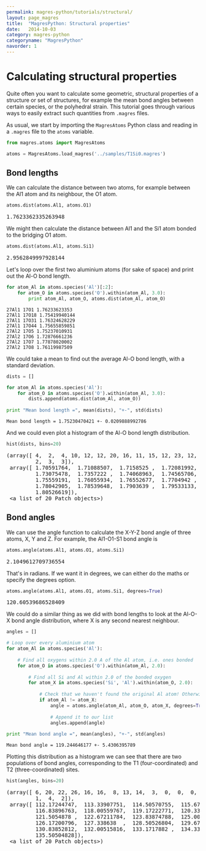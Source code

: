 ```yaml
---
permalink: magres-python/tutorials/structural/
layout: page_magres
title:  "MagresPython: Structural properties"
date:   2014-10-03
category: magres-python
categoryname: "MagresPython"
navorder: 1
---
```


Calculating structural properties
=================================

Quite often you want to calculate some geometric, structural properties of a
structure or set of structures, for example the mean bond angles between certain
species, or the polyhedral strain. This tutorial goes through various ways to
easily extract such quantities from `.magres` files.

As usual, we start by importing the `MagresAtoms` Python class and reading in a
`.magres` file to the `atoms` variable.


```python
from magres.atoms import MagresAtoms
```


```python
atoms = MagresAtoms.load_magres('../samples/T1Si0.magres')
```

Bond lengths
------------

We can calculate the distance between two atoms, for example between the Al1
atom and its neighbour, the O1 atom.


```python
atoms.dist(atoms.Al1, atoms.O1)
```

<div class='stream'>
<pre>1.7623362335263948</pre>
</div>

We might then calculate the distance between Al1 and the Si1 atom bonded to the
bridging O1 atom.


```python
atoms.dist(atoms.Al1, atoms.Si1)
```

<div class='stream'>
<pre>2.9562849997928144</pre>
</div>

Let's loop over the first two aluminium atoms (for sake of space) and print out
the Al-O bond length.


```python
for atom_Al in atoms.species('Al')[:2]:
    for atom_O in atoms.species('O').within(atom_Al, 3.0):
        print atom_Al, atom_O, atoms.dist(atom_Al, atom_O)
```

    27Al1 17O1 1.76233623353
    27Al1 17O18 1.75419940144
    27Al1 17O31 1.76324628229
    27Al1 17O44 1.75655859851
    27Al2 17O5 1.75237010931
    27Al2 17O6 1.72876661236
    27Al2 17O7 1.77878020002
    27Al2 17O8 1.76119987509


We could take a mean to find out the average Al-O bond length, with a standard
deviation.


```python
dists = []

for atom_Al in atoms.species('Al'):
    for atom_O in atoms.species('O').within(atom_Al, 3.0):
        dists.append(atoms.dist(atom_Al, atom_O))
        
print "Mean bond length =", mean(dists), "+-", std(dists)
```

    Mean bond length = 1.75230470421 +- 0.0209888992786


And we could even plot a histogram of the Al-O bond length distribution.


```python
hist(dists, bins=20)
```

<div class='stream'>
<pre>(array([ 4,  2,  4, 10, 12, 12, 20, 16, 11, 15, 12, 23, 12, 14, 11,  3,  3,
         2,  3,  3]),
 array([ 1.70591764,  1.71088507,  1.7158525 ,  1.72081992,  1.72578735,
         1.73075478,  1.7357222 ,  1.74068963,  1.74565706,  1.75062449,
         1.75559191,  1.76055934,  1.76552677,  1.7704942 ,  1.77546162,
         1.78042905,  1.78539648,  1.7903639 ,  1.79533133,  1.80029876,
         1.80526619]),
 &lt;a list of 20 Patch objects&gt;)</pre>
</div>

Bond angles
-----------

We can use the angle function to calculate the X-Y-Z bond angle of three atoms,
X, Y and Z. For example, the Al1-O1-S1 bond angle is


```python
atoms.angle(atoms.Al1, atoms.O1, atoms.Si1)
```

<div class='stream'>
<pre>2.1049612709736554</pre>
</div>

That's in radians. If we want it in degrees, we can either do the maths or
specify the degrees option.


```python
atoms.angle(atoms.Al1, atoms.O1, atoms.Si1, degrees=True)
```

<div class='stream'>
<pre>120.60539686528409</pre>
</div>

We could do a similar thing as we did with bond lengths to look at the Al-O-X
bond angle distribution, where X is any second nearest neighbour.


```python
angles = []

# Loop over every aluminium atom
for atom_Al in atoms.species('Al'):
    
    # Find all oxygens within 2.0 A of the Al atom, i.e. ones bonded
    for atom_O in atoms.species('O').within(atom_Al, 2.0):
        
        # Find all Si and Al within 2.0 of the bonded oxygen
        for atom_X in atoms.species('Si', 'Al').within(atom_O, 2.0):
            
            # Check that we haven't found the original Al atom! Otherwise angle will equal zero
            if atom_Al != atom_X:
                angle = atoms.angle(atom_Al, atom_O, atom_X, degrees=True)
                
                # Append it to our list
                angles.append(angle)
        
print "Mean bond angle =", mean(angles), "+-", std(angles)
```

    Mean bond angle = 119.244646177 +- 5.4306395789


Plotting this distribution as a histogram we can see that there are two
populations of bond angles, corresponding to the T1 (four-coordinated) and T2
(three-coordinated) sites.


```python
hist(angles, bins=20)
```

<div class='stream'>
<pre>(array([ 6, 20, 22, 26, 16, 16,  8, 13, 14,  3,  0,  0,  0,  6,  4,  4,  3,
         1,  4,  2]),
 array([ 112.17244747,  113.33907751,  114.50570755,  115.67233759,
         116.83896763,  118.00559767,  119.17222771,  120.33885775,
         121.5054878 ,  122.67211784,  123.83874788,  125.00537792,
         126.17200796,  127.338638  ,  128.50526804,  129.67189808,
         130.83852812,  132.00515816,  133.1717882 ,  134.33841824,
         135.50504828]),
 &lt;a list of 20 Patch objects&gt;)</pre>
</div>

